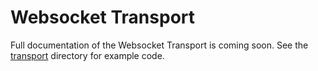 # Websocket Transport

Full documentation of the Websocket Transport is coming soon. See the [transport](https://github.com/suborbital/grav/blob/master/transport) directory for example code.

